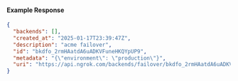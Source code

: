 <!-- Code generated for API Clients. DO NOT EDIT. -->
#### Example Response
```json
{
  "backends": [],
  "created_at": "2025-01-17T23:39:47Z",
  "description": "acme failover",
  "id": "bkdfo_2rmHAatdA6uADKVFuneHKQYpUP9",
  "metadata": "{\"environment\": \"production\"}",
  "uri": "https://api.ngrok.com/backends/failover/bkdfo_2rmHAatdA6uADKVFuneHKQYpUP9"
}
